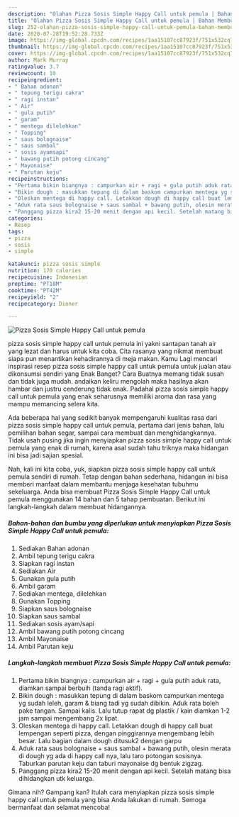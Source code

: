 ```yaml
---
description: "Olahan Pizza Sosis Simple Happy Call untuk pemula | Bahan Membuat Pizza Sosis Simple Happy Call untuk pemula Yang Sempurna"
title: "Olahan Pizza Sosis Simple Happy Call untuk pemula | Bahan Membuat Pizza Sosis Simple Happy Call untuk pemula Yang Sempurna"
slug: 252-olahan-pizza-sosis-simple-happy-call-untuk-pemula-bahan-membuat-pizza-sosis-simple-happy-call-untuk-pemula-yang-sempurna
date: 2020-07-28T19:52:28.733Z
image: https://img-global.cpcdn.com/recipes/1aa15107cc87923f/751x532cq70/pizza-sosis-simple-happy-call-untuk-pemula-foto-resep-utama.jpg
thumbnail: https://img-global.cpcdn.com/recipes/1aa15107cc87923f/751x532cq70/pizza-sosis-simple-happy-call-untuk-pemula-foto-resep-utama.jpg
cover: https://img-global.cpcdn.com/recipes/1aa15107cc87923f/751x532cq70/pizza-sosis-simple-happy-call-untuk-pemula-foto-resep-utama.jpg
author: Mark Murray
ratingvalue: 3.7
reviewcount: 10
recipeingredient:
- " Bahan adonan"
- " tepung terigu cakra"
- " ragi instan"
- " Air"
- " gula putih"
- " garam"
- " mentega dilelehkan"
- " Topping"
- " saus bolognaise"
- " saus sambal"
- " sosis ayamsapi"
- " bawang putih potong cincang"
- " Mayonaise"
- " Parutan keju"
recipeinstructions:
- "Pertama bikin biangnya : campurkan air + ragi + gula putih aduk rata, diamkan sampai berbuih (tanda ragi aktif)."
- "Bikin dough : masukkan tepung di dalam baskom campurkan mentega yg sudah leleh, garam &amp; biang tadi yg sudah dibikin. Aduk rata boleh pake tangan. Sampai kalis. Lalu tutup rapat dg plastik / kain diamkan 1-2 jam sampai mengembang 2x lipat."
- "Oleskan mentega di happy call. Letakkan dough di happy call buat lempengan seperti pizza, dengan pinggirannya mengembang lebih besar. Lalu bagian dalam dough ditusuk2 dengan garpu"
- "Aduk rata saus bolognaise + saus sambal + bawang putih, olesin merata di dough yg ada di happy call nya, lalu taro potongan sosisnya. Taburkan parutan keju dan taburi mayonaise dg bentuk zigzag."
- "Panggang pizza kira2 15-20 menit dengan api kecil. Setelah matang bisa dihidangkan utk keluarga."
categories:
- Resep
tags:
- pizza
- sosis
- simple

katakunci: pizza sosis simple 
nutrition: 170 calories
recipecuisine: Indonesian
preptime: "PT18M"
cooktime: "PT42M"
recipeyield: "2"
recipecategory: Dinner

---
```



![Pizza Sosis Simple Happy Call untuk pemula](https://img-global.cpcdn.com/recipes/1aa15107cc87923f/751x532cq70/pizza-sosis-simple-happy-call-untuk-pemula-foto-resep-utama.jpg)


pizza sosis simple happy call untuk pemula ini yakni santapan tanah air yang lezat dan harus untuk kita coba. Cita rasanya yang nikmat membuat siapa pun menantikan kehadirannya di meja makan.
Kamu Lagi mencari inspirasi resep pizza sosis simple happy call untuk pemula untuk jualan atau dikonsumsi sendiri yang Enak Banget? Cara Buatnya memang tidak susah dan tidak juga mudah. andaikan keliru mengolah maka hasilnya akan hambar dan justru cenderung tidak enak. Padahal pizza sosis simple happy call untuk pemula yang enak seharusnya memiliki aroma dan rasa yang mampu memancing selera kita.

Ada beberapa hal yang sedikit banyak mempengaruhi kualitas rasa dari pizza sosis simple happy call untuk pemula, pertama dari jenis bahan, lalu pemilihan bahan segar, sampai cara membuat dan menghidangkannya. Tidak usah pusing jika ingin menyiapkan pizza sosis simple happy call untuk pemula yang enak di rumah, karena asal sudah tahu triknya maka hidangan ini bisa jadi sajian spesial.




Nah, kali ini kita coba, yuk, siapkan pizza sosis simple happy call untuk pemula sendiri di rumah. Tetap dengan bahan sederhana, hidangan ini bisa memberi manfaat dalam membantu menjaga kesehatan tubuhmu sekeluarga. Anda bisa membuat Pizza Sosis Simple Happy Call untuk pemula menggunakan 14 bahan dan 5 tahap pembuatan. Berikut ini langkah-langkah dalam membuat hidangannya.

<!--inarticleads1-->

##### Bahan-bahan dan bumbu yang diperlukan untuk menyiapkan Pizza Sosis Simple Happy Call untuk pemula:

1. Sediakan  Bahan adonan
1. Ambil  tepung terigu cakra
1. Siapkan  ragi instan
1. Sediakan  Air
1. Gunakan  gula putih
1. Ambil  garam
1. Sediakan  mentega, dilelehkan
1. Gunakan  Topping
1. Siapkan  saus bolognaise
1. Siapkan  saus sambal
1. Sediakan  sosis ayam/sapi
1. Ambil  bawang putih potong cincang
1. Ambil  Mayonaise
1. Ambil  Parutan keju




<!--inarticleads2-->

##### Langkah-langkah membuat Pizza Sosis Simple Happy Call untuk pemula:

1. Pertama bikin biangnya : campurkan air + ragi + gula putih aduk rata, diamkan sampai berbuih (tanda ragi aktif).
1. Bikin dough : masukkan tepung di dalam baskom campurkan mentega yg sudah leleh, garam &amp; biang tadi yg sudah dibikin. Aduk rata boleh pake tangan. Sampai kalis. Lalu tutup rapat dg plastik / kain diamkan 1-2 jam sampai mengembang 2x lipat.
1. Oleskan mentega di happy call. Letakkan dough di happy call buat lempengan seperti pizza, dengan pinggirannya mengembang lebih besar. Lalu bagian dalam dough ditusuk2 dengan garpu
1. Aduk rata saus bolognaise + saus sambal + bawang putih, olesin merata di dough yg ada di happy call nya, lalu taro potongan sosisnya. Taburkan parutan keju dan taburi mayonaise dg bentuk zigzag.
1. Panggang pizza kira2 15-20 menit dengan api kecil. Setelah matang bisa dihidangkan utk keluarga.




Gimana nih? Gampang kan? Itulah cara menyiapkan pizza sosis simple happy call untuk pemula yang bisa Anda lakukan di rumah. Semoga bermanfaat dan selamat mencoba!

